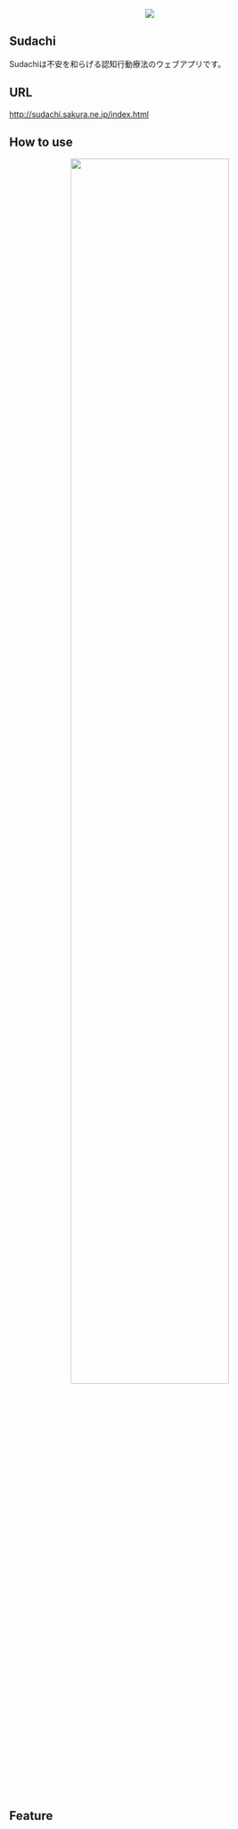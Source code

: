 <p align="center" margin-bottom="50px">
  <img src="https://user-images.githubusercontent.com/67347289/132286734-f8724830-51ad-463b-819a-01c27163800e.png">
</p>

## Sudachi
<p>Sudachiは不安を和らげる認知行動療法のウェブアプリです。</p>

## URL
<a href="http://sudachi.sakura.ne.jp/index.html">http://sudachi.sakura.ne.jp/index.html</a>

## How to use
<p align="center">
  <img src="https://user-images.githubusercontent.com/67347289/132227105-57ac7c47-41ad-44a8-b920-06f42022b7cf.png" width=75%>
</p>

## Feature


